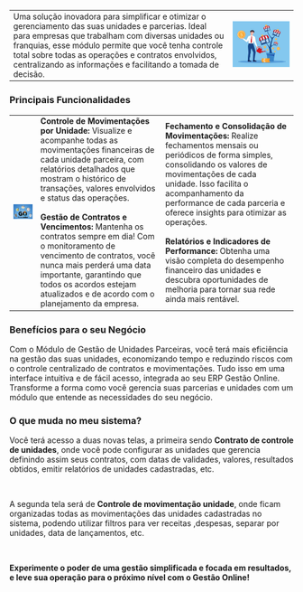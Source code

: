 
| | |
|-|-|
|Uma solução inovadora para simplificar e otimizar o gerenciamento das suas unidades e parcerias. Ideal para empresas que trabalham com diversas unidades ou franquias, esse módulo permite que você tenha controle total sobre todas as operações e contratos envolvidos, centralizando as informações e facilitando a tomada de decisão. |![](https://github.com/Gestao-Online/public-docs/blob/93db526bb8d770a0b27b349a8bc2c4658300b5e7/erp-v2/marketplace/extensions/br.com.gestao-online.module.gestao-multi-unidade-parceira/assets/modulo_gestao-multi-unidade-parceira_01.png?raw=true) |

### Principais Funcionalidades

| | | |
|-|-|-|
|![](https://github.com/Gestao-Online/public-docs/blob/93db526bb8d770a0b27b349a8bc2c4658300b5e7/erp-v2/marketplace/extensions/br.com.gestao-online.module.gestao-multi-unidade-parceira/assets/modulo_gestao-multi-unidade-parceria_02.png?raw=true) |**Controle de Movimentações por Unidade:** Visualize e acompanhe todas as movimentações financeiras de cada unidade parceira, com relatórios detalhados que mostram o histórico de transações, valores envolvidos e status das operações.<br><br>**Gestão de Contratos e Vencimentos:** Mantenha os contratos sempre em dia! Com o monitoramento de vencimento de contratos, você nunca mais perderá uma data importante, garantindo que todos os acordos estejam atualizados e de acordo com o planejamento da empresa. |**Fechamento e Consolidação de Movimentações:** Realize fechamentos mensais ou periódicos de forma simples, consolidando os valores de movimentações de cada unidade. Isso facilita o acompanhamento da performance de cada parceria e oferece insights para otimizar as operações.<br><br>**Relatórios e Indicadores de Performance:** Obtenha uma visão completa do desempenho financeiro das unidades e descubra oportunidades de melhoria para tornar sua rede ainda mais rentável. |


### Benefícios para o seu Negócio

Com o Módulo de Gestão de Unidades Parceiras, você terá mais eficiência na gestão das suas unidades, economizando tempo e reduzindo riscos com o controle centralizado de contratos e movimentações. Tudo isso em uma interface intuitiva e de fácil acesso, integrada ao seu ERP Gestão Online. Transforme a forma como você gerencia suas parcerias e unidades com um módulo que entende as necessidades do seu negócio.

### O que muda no meu sistema?

Você terá acesso a duas novas telas, a primeira sendo **Contrato de controle de unidades**, onde você pode configurar as unidades que gerencia definindo assim seus contratos, com datas de validades, valores, resultados obtidos, emitir relatórios de unidades cadastradas, etc.

![]()

A segunda tela será de **Controle de movimentação unidade**, onde ficam organizadas todas as movimentações das unidades cadastradas no sistema, podendo utilizar filtros para ver receitas ,despesas, separar por unidades, data de lançamentos, etc.

![]()

**Experimente o poder de uma gestão simplificada e focada em resultados, e leve sua operação para o próximo nível com o Gestão Online!**